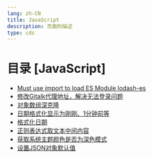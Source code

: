 ```yaml
---
lang: zh-CN  
title: JavaScript  
description: 页面的描述  
type: cds  
---
```



# 目录 [JavaScript]

[dir.start]: <>

- [Must use import to load ES Module lodash-es](MustUseImportToLoadESModuleLodash-es.md)  
- [修改Gitalk代理地址，解决无法登录问题](修改Gitalk代理地址解决无法登录问题.md)  
- [对象数组深克隆](对象数组深克隆.md)  
- [日期格式化显示为刚刚、1分钟前等](日期格式化显示为刚刚1分钟前等.md)  
- [格式化日期](格式化日期.md)  
- [正则表达式取文本中间内容](正则表达式取文本中间内容.md)  
- [获取系统主题颜色是否为深色模式](获取系统主题颜色是否为暗黑模式.md)  
- [设置JSON对象默认值](设置JSON对象默认值.md)  

[dir.end]: <>

<AdsbyGoogle slot="7889564278" layout="in-article"/>

<Comment></Comment>
